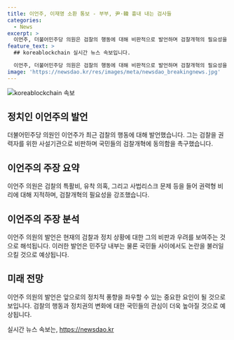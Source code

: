 ```yaml
---
title: 이언주, 이재명 소환 통보 - 부부, 尹·韓 흉내 내는 검사들
categories:
  - News
excerpt: >
  이언주, 더불어민주당 의원은 검찰의 행동에 대해 비판적으로 발언하며 검찰개혁의 필요성을 강조했다. 그는 경기도 법카 사건과 관련하여 검찰의 불균형한 대우를 비판하고, 권력자를 위한 사설기관으로 지적했다. 또한, 윤석열과 한동훈 검사의 행위를 비판하며 검찰개혁에 국민적 동의가 필요하다고 강조했다. 이어서, 이전 대표의 사법리스크 문제를 언급하며 민주당 집권을 위협하는 가능성에 대해 우려를 표현했다.
feature_text: >
  ## koreablockchain 실시간 뉴스 속보입니다.

  이언주, 더불어민주당 의원은 검찰의 행동에 대해 비판적으로 발언하며 검찰개혁의 필요성을 강조했다. 그는 경기도 법카 사건과 관련하여 검찰의 불균형한 대우를 비판하고, 권력자를 위한 사설기관으로 지적했다. 또한, 윤석열과 한동훈 검사의 행위를 비판하며 검찰개혁에 국민적 동의가 필요하다고 강조했다. 이어서, 이전 대표의 사법리스크 문제를 언급하며 민주당 집권을 위협하는 가능성에 대해 우려를 표현했다.
image: 'https://newsdao.kr/res/images/meta/newsdao_breakingnews.jpg'
---
```


<p><img src="https://newsdao.kr/res/images/meta/newsdao_breakingnews.jpg" alt="koreablockchain 속보" /></p>

<h2 data-ke-size="size26">정치인 이언주의 발언</h2>

<p data-ke-size="size16">더불어민주당 의원인 이언주가 최근 검찰의 행동에 대해 발언했습니다. 그는 검찰을 권력자를 위한 사설기관으로 비판하며 국민들의 검찰개혁에 동의함을 촉구했습니다.</p>

<h2 data-ke-size="size26">이언주의 주장 요약</h2>

<p data-ke-size="size16">이언주 의원은 검찰의 특활비, 유착 의혹, 그리고 사법리스크 문제 등을 들어 권력형 비리에 대해 지적하며, 검찰개혁의 필요성을 강조했습니다.</p>

<h2 data-ke-size="size26">이언주의 주장 분석</h2>

<p data-ke-size="size16">이언주 의원의 발언은 현재의 검찰과 정치 상황에 대한 그의 비판과 우려를 보여주는 것으로 해석됩니다. 이러한 발언은 민주당 내부는 물론 국민들 사이에서도 논란을 불러일으킬 것으로 예상됩니다.</p>

<h2 data-ke-size="size26">미래 전망</h2>

<p data-ke-size="size16">이언주 의원의 발언은 앞으로의 정치적 풍향을 좌우할 수 있는 중요한 요인이 될 것으로 보입니다. 검찰의 행동과 정치권의 변화에 대한 국민들의 관심이 더욱 높아질 것으로 예상됩니다.</p>
실시간 뉴스 속보는, <a href="https://newsdao.kr" rel="dofollow">https://newsdao.kr</a>


